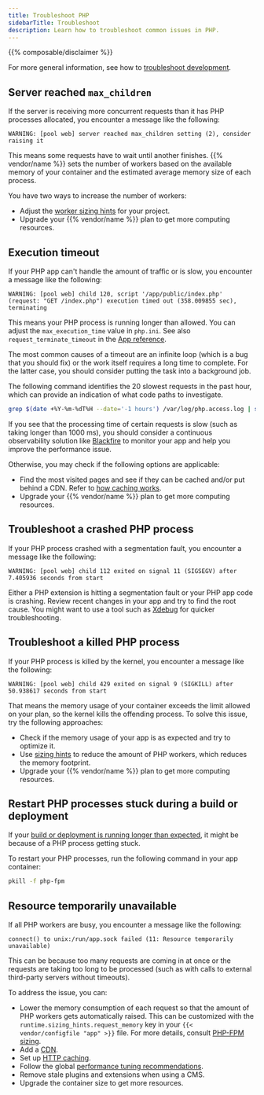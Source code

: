 ```yaml
---
title: Troubleshoot PHP
sidebarTitle: Troubleshoot
description: Learn how to troubleshoot common issues in PHP.
---
```


{{% composable/disclaimer %}}

For more general information, see how to [troubleshoot development](/development/troubleshoot.md).

## Server reached `max_children`

If the server is receiving more concurrent requests than it has PHP processes allocated,
you encounter a message like the following:

```text {location="/var/log/app.log"}
WARNING: [pool web] server reached max_children setting (2), consider raising it
```

This means some requests have to wait until another finishes.
{{% vendor/name %}} sets the number of workers based on the available memory of your container
and the estimated average memory size of each process.

You have two ways to increase the number of workers:

- Adjust the [worker sizing hints](/languages/php/fpm.md) for your project.
- Upgrade your {{% vendor/name %}} plan to get more computing resources.
## Execution timeout

If your PHP app can't handle the amount of traffic or is slow,
you encounter a message like the following:

```text {location="/var/log/app.log"}
WARNING: [pool web] child 120, script '/app/public/index.php' (request: "GET /index.php") execution timed out (358.009855 sec), terminating
```

This means your PHP process is running longer than allowed.
You can adjust the `max_execution_time` value in `php.ini`. See also `request_terminate_timeout` in the [App reference](/create-apps/app-reference/single-runtime-image.md#runtime).

The most common causes of a timeout are an infinite loop (which is a bug that you should fix)
or the work itself requires a long time to complete.
For the latter case, you should consider putting the task into a background job.

The following command identifies the 20 slowest requests in the past hour,
which can provide an indication of what code paths to investigate.

```bash
grep $(date +%Y-%m-%dT%H --date='-1 hours') /var/log/php.access.log | sort -k 4 -r -n | head -20
```

If you see that the processing time of certain requests is slow (such as taking longer than 1000&nbsp;ms),
you should consider a continuous observability solution like [Blackfire](/increase-observability/integrate-observability/blackfire.md)
to monitor your app and help you improve the performance issue.

Otherwise, you may check if the following options are applicable:

- Find the most visited pages and see if they can be cached and/or put behind a CDN.
  Refer to [how caching works](/define-routes/cache.md).
- Upgrade your {{% vendor/name %}} plan to get more computing resources.
## Troubleshoot a crashed PHP process

If your PHP process crashed with a segmentation fault,
you encounter a message like the following:

```text {location="/var/log/app.log"}
WARNING: [pool web] child 112 exited on signal 11 (SIGSEGV) after 7.405936 seconds from start
```

Either a PHP extension is hitting a segmentation fault or your PHP app code is crashing.
Review recent changes in your app and try to find the root cause.
You might want to use a tool such as [Xdebug](/languages/php/xdebug.md) for quicker troubleshooting.

## Troubleshoot a killed PHP process

If your PHP process is killed by the kernel,
you encounter a message like the following:

```text {location="/var/log/app.log"}
WARNING: [pool web] child 429 exited on signal 9 (SIGKILL) after 50.938617 seconds from start
```

That means the memory usage of your container exceeds the limit allowed on your plan, so the kernel kills the offending process.
To solve this issue, try the following approaches:

- Check if the memory usage of your app is as expected and try to optimize it.
- Use [sizing hints](/languages/php/fpm.md) to reduce the amount of PHP workers, which reduces the memory footprint.
- Upgrade your {{% vendor/name %}} plan to get more computing resources.

## Restart PHP processes stuck during a build or deployment

If your [build or deployment is running longer than expected](/development/troubleshoot.md#stuck-build-or-deployment),
it might be because of a PHP process getting stuck.

To restart your PHP processes, run the following command in your app container:

```bash
pkill -f php-fpm
```

## Resource temporarily unavailable

If all PHP workers are busy,
you encounter a message like the following:

```text {location="/var/log/error.log"}
connect() to unix:/run/app.sock failed (11: Resource temporarily unavailable)
```

This can be because too many requests are coming in at once
or the requests are taking too long to be processed (such as with calls to external third-party servers without timeouts).

To address the issue, you can:

- Lower the memory consumption of each request so that the amount of PHP workers gets automatically raised.
  This can be customized with the `runtime.sizing_hints.request_memory` key in your `{{< vendor/configfile "app" >}}` file.
  For more details, consult [PHP-FPM sizing](/languages/php/fpm.md).
- Add a [CDN](/domains/cdn/_index.md).
- Set up [HTTP caching](/learn/bestpractices/http-caching.md).
- Follow the global [performance tuning recommendations](/languages/php/tuning.md).
- Remove stale plugins and extensions when using a CMS.
- Upgrade the container size to get more resources.
